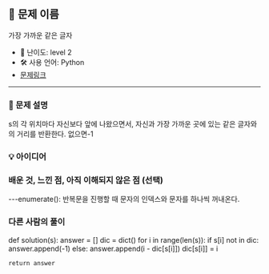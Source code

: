 ## 📘 문제 이름

가장 가까운 같은 글자

- 🧩 난이도: level 2
- 🛠 사용 언어: Python
- [문제링크](https://school.programmers.co.kr/learn/courses/30/lessons/142086#)

---

### 🧠 문제 설명

s의 각 위치마다 자신보다 앞에 나왔으면서, 자신과 가장 가까운 곳에 있는 같은 글자와의 거리를 반환한다. 없으면-1

### 💡 아이디어

### 배운 것, 느낀 점, 아직 이해되지 않은 점 (선택)

---enumerate(): 반복문을 진행할 때 문자의 인덱스와 문자를 하나씩 꺼내온다.

### 다른 사람의 풀이

def solution(s):
answer = []
dic = dict()
for i in range(len(s)):
if s[i] not in dic:
answer.append(-1)
else:
answer.append(i - dic[s[i]])
dic[s[i]] = i

    return answer
